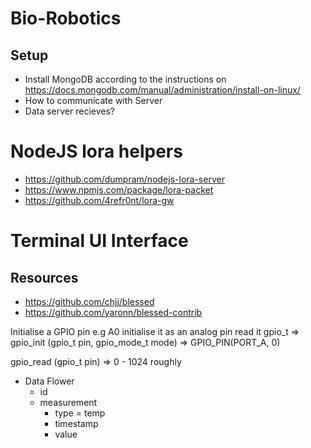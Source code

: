 # Bio-Robotics
## Setup
* Install MongoDB according to the instructions on https://docs.mongodb.com/manual/administration/install-on-linux/ 
* How to communicate with Server
* Data server recieves?

# NodeJS lora helpers
* https://github.com/dumpram/nodejs-lora-server
* https://www.npmjs.com/package/lora-packet
* https://github.com/4refr0nt/lora-gw

# Terminal UI Interface
## Resources 
* https://github.com/chjj/blessed
* https://github.com/yaronn/blessed-contrib 

Initialise a GPIO pin e.g A0
initialise it as an analog pin
read it
gpio_t => 	gpio_init (gpio_t pin, gpio_mode_t mode) => GPIO_PIN(PORT_A, 0)

gpio_read (gpio_t pin) => 0 - 1024 roughly


- Data
Flower
    - id
    - measurement
        - type = temp
        - timestamp
        - value